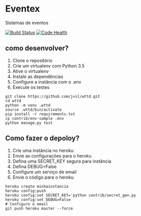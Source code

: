 # Eventex

Sistemas de eventos

[![Build Status](https://travis-ci.org/jvsl/wttd.svg?branch=master)](https://travis-ci.org/jvsl/wttd)
[![Code Health](https://landscape.io/github/jvsl/wttd/master/landscape.svg?style=plastic)](https://landscape.io/github/jvsl/wttd/master)

## como desenvolver?

1. Clone o repositório
2. Crie um virtualenv com Python 3.5
3. Ative o virtualenv
4. Instale as dependências
5. Configure a instância com o .env
6. Execute os testes

```console
git clone https://github.com/jvsl/wttd.git
cd wttd
python -m venv .wttd
source .wttd/bin/activate
pip install -r requirements.txt
cp contrib/env-sample .env
python manage.py test
```

## Como fazer o depoloy?
1. Crie uma instância no heroku
2. Envie as configurações para o heroku
3. Defina uma SECRET_KEY segura para instância
4. Defina DEBUG=False
5. Configure um serviço de email
6. Envie o código para o heroku

```console
heroku create minhainstancia
heroku config:push
heroku config:set SECRET_KEY='python contrib/secret_gen.py
heroku config:set DEBUG=False
# Configuro o email
git push heroku master --force
```

